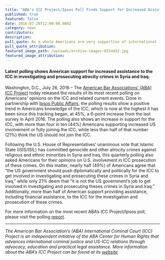 ```yaml
---
title: "ABA's ICC Project/Ipsos Poll Finds Support for Increased Assistance to the ICC"
published: true
featured: false
date: 2016-07-26T12:00:00.000Z
category: news
contributors:
description:
pull_quote: As a whole Americans are very supportive of international institutions that have a direct impact on human rights and provide justice for those who commit mass atrocities.
pull_quote_attribution:
featured_image_path: /uploads/archive-images-8554452.jpg
featured_image_attribution:
---
```



#### Latest polling shows American support for increased assistance to the ICC in investigating and prosecuting atrocity crimes in Syria and Iraq.

Washington, D.C., July 26, 2016 – The [American Bar Associations’ (ABA) ICC Project](http://www.aba-icc.org/)&nbsp;today released the results of its most recent polling on Americans’ opinions on the ICC and related current events. Done in partnership with [Ipsos Public Affairs](http://www.ipsos-na.com/research/public-affairs/), the polling results show a positive trend in Americans knowledge of the ICC, which is now at the highest it has been since this tracking began, at 45%, a 6-point increase from the last survey in April 2016. The polling also shows an increase in support for the ICC, with more than four in ten (44%) Americans supporting increased US involvement or fully joining the ICC, while less than half of that number (21%) think the US should not join the ICC.

Following the U.S. House of Representatives’ unanimous vote that Islamic State (ISIS/ISIL) has committed genocide and other atrocity crimes against religious and ethnic minorities in Syria and Iraq, this quarterly polling also asked Americans for their opinions on U.S. involvement in ICC prosecution of these crimes. On this matter, nearly half (49%) of Americans agree that “the US government should push diplomatically and politically for the ICC to get involved in investigating and prosecuting these crimes in Syria and Iraq,” while only 21% deem that “it is not the US government’s job to get involved in investigating and prosecuting theses crimes in Syria and Iraq.” Additionally, more than half of American support providing assistance, including financial assistance, to the ICC for the investigation and prosecution of these crimes.

For more information on the most recent ABA’s ICC Project/Ipsos poll, please visit the polling [report](https://www.international-criminal-justice-today.org/polling-data/2016/07/26/july-2016-ipsos-polling-results/).

<div align="center"><hr align="center" size="2" width="100%" /></div>

*The American Bar Association’s (ABA) International Criminal Court (ICC) Project is an independent initiative of the ABA Center for Human Rights that advances international criminal justice and US-ICC relations through advocacy, education and practical legal assistance. More information about the ABA’s ICC Project can be found at its [website](http://www.aba-icc.org/).*